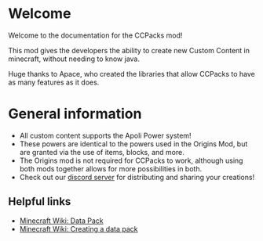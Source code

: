 # Welcome
Welcome to the documentation for the CCPacks mod!

This mod gives the developers the ability to create new Custom Content in minecraft, without needing to know java.

Huge thanks to Apace, who created the libraries that allow CCPacks to have as many features as it does.


# General information
- All custom content supports the Apoli Power system!
- These powers are identical to the powers used in the Origins Mod, but are granted via the use of items, blocks, and more.
- The Origins mod is not required for CCPacks to work, although using both mods together allows for more possibilities in both.
- Check out our [discord server](https://discord.gg/QRbhVGN5Jn) for distributing and sharing your creations!

## Helpful links

* [Minecraft Wiki: Data Pack](https://minecraft.gamepedia.com/Data_Pack)
* [Minecraft Wiki: Creating a data pack](https://minecraft.gamepedia.com/Tutorials/Creating_a_data_pack)